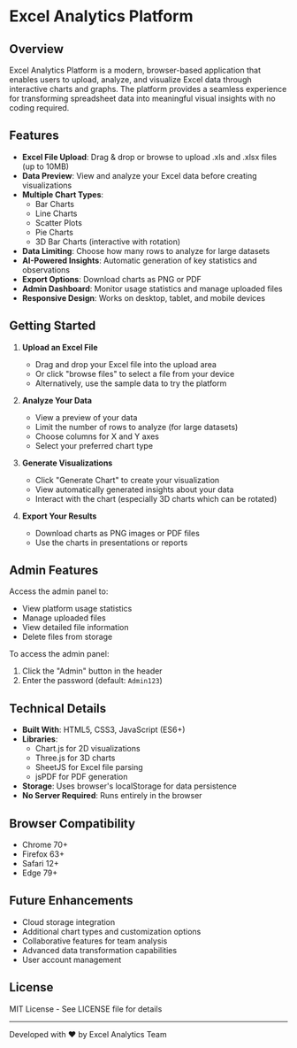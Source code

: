 # Excel Analytics Platform

## Overview

Excel Analytics Platform is a modern, browser-based application that enables users to upload, analyze, and visualize Excel data through interactive charts and graphs. The platform provides a seamless experience for transforming spreadsheet data into meaningful visual insights with no coding required.

## Features

- **Excel File Upload**: Drag & drop or browse to upload .xls and .xlsx files (up to 10MB)
- **Data Preview**: View and analyze your Excel data before creating visualizations
- **Multiple Chart Types**: 
  - Bar Charts
  - Line Charts
  - Scatter Plots
  - Pie Charts
  - 3D Bar Charts (interactive with rotation)
- **Data Limiting**: Choose how many rows to analyze for large datasets
- **AI-Powered Insights**: Automatic generation of key statistics and observations
- **Export Options**: Download charts as PNG or PDF
- **Admin Dashboard**: Monitor usage statistics and manage uploaded files
- **Responsive Design**: Works on desktop, tablet, and mobile devices

## Getting Started

1. **Upload an Excel File**
   - Drag and drop your Excel file into the upload area
   - Or click "browse files" to select a file from your device
   - Alternatively, use the sample data to try the platform

2. **Analyze Your Data**
   - View a preview of your data
   - Limit the number of rows to analyze (for large datasets)
   - Choose columns for X and Y axes
   - Select your preferred chart type

3. **Generate Visualizations**
   - Click "Generate Chart" to create your visualization
   - View automatically generated insights about your data
   - Interact with the chart (especially 3D charts which can be rotated)

4. **Export Your Results**
   - Download charts as PNG images or PDF files
   - Use the charts in presentations or reports

## Admin Features

Access the admin panel to:
- View platform usage statistics
- Manage uploaded files
- View detailed file information
- Delete files from storage

To access the admin panel:
1. Click the "Admin" button in the header
2. Enter the password (default: `Admin123`)

## Technical Details

- **Built With**: HTML5, CSS3, JavaScript (ES6+)
- **Libraries**:
  - Chart.js for 2D visualizations
  - Three.js for 3D charts
  - SheetJS for Excel file parsing
  - jsPDF for PDF generation
- **Storage**: Uses browser's localStorage for data persistence
- **No Server Required**: Runs entirely in the browser

## Browser Compatibility

- Chrome 70+
- Firefox 63+
- Safari 12+
- Edge 79+

## Future Enhancements

- Cloud storage integration
- Additional chart types and customization options
- Collaborative features for team analysis
- Advanced data transformation capabilities
- User account management

## License

MIT License - See LICENSE file for details

---

Developed with ❤️ by Excel Analytics Team
